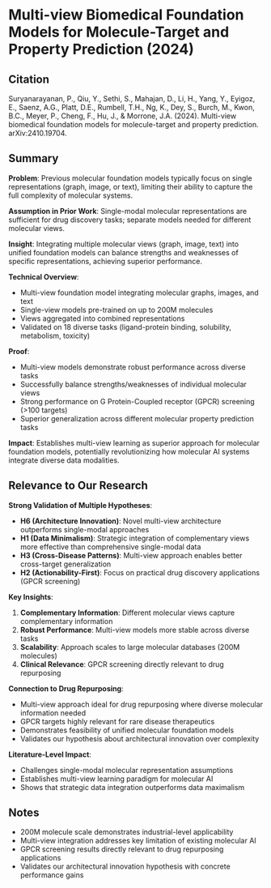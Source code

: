 # Multi-view Biomedical Foundation Models for Molecule-Target and Property Prediction (2024)

## Citation
Suryanarayanan, P., Qiu, Y., Sethi, S., Mahajan, D., Li, H., Yang, Y., Eyigoz, E., Saenz, A.G., Platt, D.E., Rumbell, T.H., Ng, K., Dey, S., Burch, M., Kwon, B.C., Meyer, P., Cheng, F., Hu, J., & Morrone, J.A. (2024). Multi-view biomedical foundation models for molecule-target and property prediction. arXiv:2410.19704.

## Summary

**Problem**: Previous molecular foundation models typically focus on single representations (graph, image, or text), limiting their ability to capture the full complexity of molecular systems.

**Assumption in Prior Work**: Single-modal molecular representations are sufficient for drug discovery tasks; separate models needed for different molecular views.

**Insight**: Integrating multiple molecular views (graph, image, text) into unified foundation models can balance strengths and weaknesses of specific representations, achieving superior performance.

**Technical Overview**:
- Multi-view foundation model integrating molecular graphs, images, and text
- Single-view models pre-trained on up to 200M molecules
- Views aggregated into combined representations
- Validated on 18 diverse tasks (ligand-protein binding, solubility, metabolism, toxicity)

**Proof**: 
- Multi-view models demonstrate robust performance across diverse tasks
- Successfully balance strengths/weaknesses of individual molecular views
- Strong performance on G Protein-Coupled receptor (GPCR) screening (>100 targets)
- Superior generalization across different molecular property prediction tasks

**Impact**: Establishes multi-view learning as superior approach for molecular foundation models, potentially revolutionizing how molecular AI systems integrate diverse data modalities.

## Relevance to Our Research

**Strong Validation of Multiple Hypotheses**:
- **H6 (Architecture Innovation)**: Novel multi-view architecture outperforms single-modal approaches
- **H1 (Data Minimalism)**: Strategic integration of complementary views more effective than comprehensive single-modal data
- **H3 (Cross-Disease Patterns)**: Multi-view approach enables better cross-target generalization
- **H2 (Actionability-First)**: Focus on practical drug discovery applications (GPCR screening)

**Key Insights**:
1. **Complementary Information**: Different molecular views capture complementary information
2. **Robust Performance**: Multi-view models more stable across diverse tasks
3. **Scalability**: Approach scales to large molecular databases (200M molecules)
4. **Clinical Relevance**: GPCR screening directly relevant to drug repurposing

**Connection to Drug Repurposing**:
- Multi-view approach ideal for drug repurposing where diverse molecular information needed
- GPCR targets highly relevant for rare disease therapeutics
- Demonstrates feasibility of unified molecular foundation models
- Validates our hypothesis about architectural innovation over complexity

**Literature-Level Impact**:
- Challenges single-modal molecular representation assumptions
- Establishes multi-view learning paradigm for molecular AI
- Shows that strategic data integration outperforms data maximalism

## Notes
- 200M molecule scale demonstrates industrial-level applicability
- Multi-view integration addresses key limitation of existing molecular AI
- GPCR screening results directly relevant to drug repurposing applications
- Validates our architectural innovation hypothesis with concrete performance gains